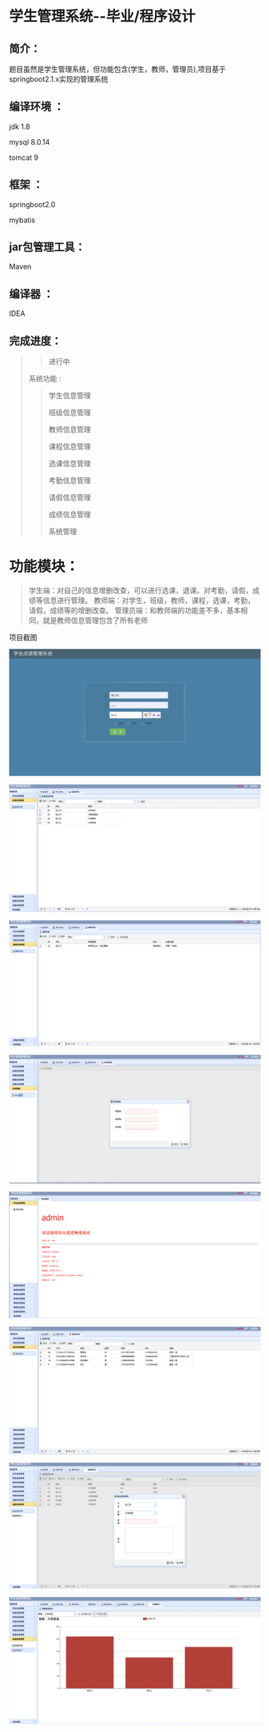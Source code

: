 # 学生管理系统--毕业/程序设计

## 简介：

题目虽然是学生管理系统，但功能包含(学生，教师，管理员),项目基于springboot2.1.x实现的管理系统

## 编译环境 ：

jdk 1.8 

mysql 8.0.14

tomcat 9

## 框架 ：

springboot2.0 

mybatis

## jar包管理工具：

Maven

## 编译器 ：

IDEA

## 完成进度：

> 	> 进行中
>
> 系统功能 :
>
> > 学生信息管理
> >
> > 班级信息管理
> >
> > 教师信息管理
> >
> > 课程信息管理
> >
> > 选课信息管理
> >
> > 考勤信息管理
> >
> > 请假信息管理
> >
> > 成绩信息管理
> >
> > 系统管理

# 功能模块：

> 学生端：对自己的信息增删改查，可以进行选课，退课。对考勤，请假，成绩等信息进行管理。
> 教师端：对学生，班级，教师，课程，选课，考勤，请假，成绩等的增删改查。
> 管理员端：和教师端的功能差不多，基本相同，就是教师信息管理包含了所有老师



项目截图

![Login](https://github.com/MaybeRichard/StudentManagerSystem/blob/master/showroom/1.png)

![Course](https://github.com/MaybeRichard/StudentManagerSystem/blob/master/showroom/2.png)

![Vocation](https://github.com/MaybeRichard/StudentManagerSystem/blob/master/showroom/3.png)

![updatePasswd](https://github.com/MaybeRichard/StudentManagerSystem/blob/master/showroom/4.png)

![Welcome page](https://github.com/MaybeRichard/StudentManagerSystem/blob/master/showroom/5.png)

![Teacher list](https://github.com/MaybeRichard/StudentManagerSystem/blob/master/showroom/6.png)

![Index grade](https://github.com/MaybeRichard/StudentManagerSystem/blob/master/showroom/7.png)

![Check chart](https://github.com/MaybeRichard/StudentManagerSystem/blob/master/showroom/8.png)

